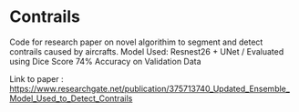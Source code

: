 # Contrails

Code for research paper on novel algorithim to segment and detect contrails caused by aircrafts.
Model Used: Resnest26 + UNet / Evaluated using Dice Score
74% Accuracy on Validation Data

Link to paper : https://www.researchgate.net/publication/375713740_Updated_Ensemble_Model_Used_to_Detect_Contrails
